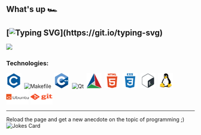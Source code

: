 ## What's up 🏎️

[![Typing SVG](https://readme-typing-svg.demolab.com?font=Shrikhand&pause=1000&color=F7F2C2FF&random=false&width=435&lines=Welcome+to+Kisel's+Github+profile..)](https://git.io/typing-svg)
---
<div id="header" align="start">
  <img src="https://media1.tenor.com/m/O9FsWU1g6l8AAAAC/rock-and-roll-awesome.gif" width="400"/>
</div>

### Technologies:
<div>
  <img src="https://raw.githubusercontent.com/devicons/devicon/6910f0503efdd315c8f9b858234310c06e04d9c0/icons/c/c-plain.svg"  title="C" alt="C" width="40" height="40"/>&nbsp;
  <img src="https://www.svgrepo.com/show/373819/makefile.svg"  title="Makefile" alt="Makefile" width="40" height="40"/>&nbsp;  
  <img src="https://raw.githubusercontent.com/devicons/devicon/6910f0503efdd315c8f9b858234310c06e04d9c0/icons/cplusplus/cplusplus-original.svg"  title="CPP" alt="CPP" width="40" height="40"/>&nbsp;
  <img src="https://www.svgrepo.com/show/354243/qt.svg"  title="Qt" alt="Qt" width="40" height="40"/>&nbsp;
  <img src="https://raw.githubusercontent.com/devicons/devicon/6910f0503efdd315c8f9b858234310c06e04d9c0/icons/cmake/cmake-original.svg"  title="CMake" alt="CMake" width="40" height="40"/>&nbsp;
  <img src="https://raw.githubusercontent.com/devicons/devicon/6910f0503efdd315c8f9b858234310c06e04d9c0/icons/html5/html5-plain-wordmark.svg" title="HTML5" alt="HTML" width="40" height="40"/>&nbsp;
  <img src="https://raw.githubusercontent.com/devicons/devicon/6910f0503efdd315c8f9b858234310c06e04d9c0/icons/css3/css3-plain-wordmark.svg"  title="CSS3" alt="CSS" width="40" height="40"/>&nbsp;
  <img src="https://raw.githubusercontent.com/devicons/devicon/6910f0503efdd315c8f9b858234310c06e04d9c0/icons/bash/bash-original.svg"  title="bash" alt="bash" width="40" height="40"/>&nbsp;   <img src="https://raw.githubusercontent.com/devicons/devicon/6910f0503efdd315c8f9b858234310c06e04d9c0/icons/linux/linux-original.svg"  title="Linux" alt="Linux" width="40" height="40"/>&nbsp;
  <img src="https://raw.githubusercontent.com/devicons/devicon/6910f0503efdd315c8f9b858234310c06e04d9c0/icons/ubuntu/ubuntu-original-wordmark.svg" title="Ubuntu" **alt="Ubuntu" width="60" height="40"/>
  <img src="https://raw.githubusercontent.com/devicons/devicon/6910f0503efdd315c8f9b858234310c06e04d9c0/icons/git/git-plain-wordmark.svg" title="Git" **alt="Git" width="60" height="40"/><p></p>
</div>

---

<h7>
Reload the page and get a new anecdote on the topic of programming ;)</h7>
<img src="https://readme-jokes.vercel.app/api" alt="Jokes Card" />

